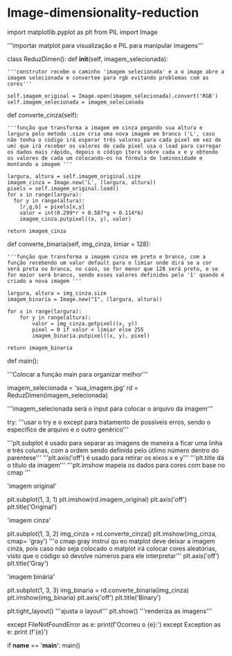 # Image-dimensionality-reduction

import matplotlib.pyplot as plt
from PIL import Image

'''importar matplot para visualização e PIL para manipular imagens'''

class ReduzDimen():
  def __init__(self, imagem_selecionada):
  
    '''construtor recebe o caminho 'imagem selecionada' e a o image abre a imagem selecionada e convertee para rgb evitando problemas com as cores'''
   
    self.imagem_original = Image.open(imagem_selecionada).convert('RGB')
    self.imagem_selecionada = imagem_selecionada

  def converte_cinza(self):
   
    '''função que transforma a imagem em cinza pegando sua altura e largura pelo metodo .size cria uma nova imagem em branco ('L', caso não tenha o código irá esperar três valores para cada pixel em vez de um) que irá receber os valores de cada pixel usa o load para carregar os dados mais rápido, depois o código itera sobre cada x e y obtendo os valores de cada um colocando-os na fórmula de luminosidade e montando a imagem '''
    
    largura, altura = self.imagem_original.size
    imagem_cinza = Image.new('L', (largura, altura))
    pixels = self.imagem_original.load()
    for x in range(largura):
      for y in range(altura):
        [r,g,b] = pixels[x,y]
        valor = int(0.299*r + 0.587*g + 0.114*b)
        imagem_cinza.putpixel((x, y), valor)

    return imagem_cinza


  def converte_binaria(self, img_cinza, limiar = 128):
    
    '''função que transforma a imagem cinza em preto e branco, com a função recebendo um valor default para o limiar onde dirá se a cor será preta ou branca, no caso, se for menor que 128 será preto, e se for maior será branco, sendo esses valores definidos pelo '1' quando é criado a nova imagem '''
    
    largura, altura = img_cinza.size
    imagem_binaria = Image.new("1", (largura, altura))

    for x in range(largura):
        for y in range(altura):
            valor = img_cinza.getpixel((x, y))
            pixel = 0 if valor < limiar else 255
            imagem_binaria.putpixel((x, y), pixel)

    return imagem_binaria

def main():

 '''Colocar a função main para organizar melhor'''

 imagem_selecionada = 'sua_imagem.jpg'
 rd = ReduzDimen(imagem_selecionada)
 
 '''imagem_selecionada será o input para colocar o arquivo da imagem'''

 try:
   '''usar o try e o except para tratamento de possíveis erros, sendo o específico de arquivo e o outro genérico'''


   '''plt.subplot é usado para separar as imagens de maneira a ficar uma linha e três colunas, com a ordem sendo definida pelo útlimo número dentro do parentese'''
   '''plt.axis('off') é usado para retirar os eixos x e y'''
   '''plt.title dá o título da imagem'''
   '''plt.imshow mapeia os dados para cores com base no cmap '''


   'imagem original'
   
   plt.subplot(1, 3, 1)
   plt.imshow(rd.imagem_original)
   plt.axis('off')
   plt.title('Original')

   'imagem cinza'
   
   plt.subplot(1, 3, 2)
   img_cinza = rd.converte_cinza()
   plt.imshow(img_cinza, cmap= 'gray')
   '''o cmap gray instrui qu eo matplot deve deixar a imagem cinza, pois caso não seja colocado o matplot irá colocar cores aleatórias, visto que o código
   só devolve números para ele interpretar'''
   plt.axis('off')
   plt.title('Gray')

   'imagem binária'
   
   plt.subplot(1, 3, 3)
   img_binaria = rd.converte_binaria(img_cinza)
   plt.imshow(img_binaria)
   plt.axis('off')
   plt.title('Binary')

   plt.tight_layout()
   '''ajusta o layout'''
   plt.show()
   '''renderiza as imagens'''

 except FileNotFoundError as e:
      print(f'Ocorreu o {e}:')
 except Exception as e:
       print (f'{e}')

if __name__ == '__main__':
  main()
